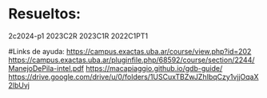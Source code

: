 # Resueltos:
2c2024-p1
2023C2R
2023C1R
2022C1PT1


#Links de ayuda:
https://campus.exactas.uba.ar/course/view.php?id=202
https://campus.exactas.uba.ar/pluginfile.php/68592/course/section/2244/ManejoDePila-intel.pdf
https://macapiaggio.github.io/gdb-guide/
https://drive.google.com/drive/u/0/folders/1USCuxTBZwJZhIbqCzy1vjjOqaX2lbUvj
